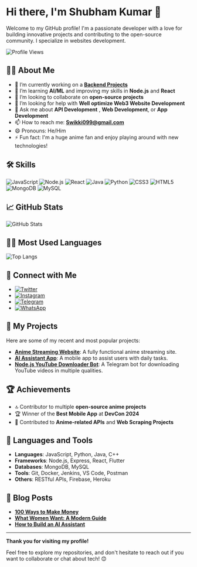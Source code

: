 # Hi there, I'm Shubham Kumar 👋

Welcome to my GitHub profile! I'm a passionate developer with a love for building innovative projects and contributing to the open-source community. I specialize in websites development.

![Profile Views](https://komarev.com/ghpvc/?username=shubham-king&label=Profile%20Views&color=brightgreen)

## 👨‍💻 About Me

- 🔭 I’m currently working on a **[Backend Projects](#)**
- 🌱 I’m learning **AI/ML** and improving my skills in **Node.js** and **React**
- 👯 I’m looking to collaborate on **open-source projects**
- 🤔 I’m looking for help with **Well optimize Web3 Website Development**
- 💬 Ask me about **API Development** , **Web Development**, or **App Development**
- 📫 How to reach me: **Swikki099@gmail.com**
- 😄 Pronouns: He/Him
- ⚡ Fun fact: I'm a huge anime fan and enjoy playing around with new technologies!

## 🛠️ Skills

![JavaScript](https://img.shields.io/badge/JavaScript-EEE500?style=flat&logo=javascript)
![Node.js](https://img.shields.io/badge/Node.js-339933?style=flat&logo=node.js)
![React](https://img.shields.io/badge/React-61DAFB?style=flat&logo=react)
![Java](https://img.shields.io/badge/Java-007396?style=flat&logo=java)
![Python](https://img.shields.io/badge/Python-3776AB?style=flat&logo=python)
![CSS3](https://img.shields.io/badge/CSS3-1572B6?style=flat&logo=css3)
![HTML5](https://img.shields.io/badge/HTML5-E34F26?style=flat&logo=html5)
![MongoDB](https://img.shields.io/badge/MongoDB-47A248?style=flat&logo=mongodb)
![MySQL](https://img.shields.io/badge/MySQL-4479A1?style=flat&logo=mysql)

## 📈 GitHub Stats

![GitHub Stats](https://github-readme-stats.vercel.app/api?username=shubham-king&show_icons=true&hide_title=true&hide=prs&count_private=true&theme=radical)

## 🧑‍💻 Most Used Languages

![Top Langs](https://github-readme-stats.vercel.app/api/top-langs/?username=shubham-king&layout=compact&theme=radical)

## 🔗 Connect with Me

- [![Twitter](https://img.shields.io/badge/Twitter-1DA1F2?style=flat&logo=twitter)](https://twitter.com/shubham00109)
- [![Instagram](https://img.shields.io/badge/Instagram-E4405F?style=flat&logo=instagram)](https://www.instagram.com/ig.divyanshu.kumar/)
- [![Telegram](https://img.shields.io/badge/Telegram-0088CC?style=flat&logo=telegram)](https://t.me/Mr_RDxWap)
- [![WhatsApp](https://img.shields.io/badge/WhatsApp-25D366?style=flat&logo=whatsapp)](https://wa.me/+919771557165) 
<!-- [![Portfolio](https://img.shields.io/badge/Portfolio-000000?style=flat&logo=github)](https://shubhamkumar.tech)-->

## 📂 My Projects

Here are some of my recent and most popular projects:

- **[Anime Streaming Website](https://github.com/shubham-king/anime-streaming-website)**: A fully functional anime streaming site.
- **[AI Assistant App](https://github.com/shubham-king/ai-assistant-app)**: A mobile app to assist users with daily tasks.
- **[Node.js YouTube Downloader Bot](https://github.com/shubham-king/youtube-downloader-bot)**: A Telegram bot for downloading YouTube videos in multiple qualities.

## 🏆 Achievements

- 🔝 Contributor to multiple **open-source anime projects**
- 🏆 Winner of the **Best Mobile App** at **DevCon 2024**
- 🚀 Contributed to **Anime-related APIs** and **Web Scraping Projects**

## 💼 Languages and Tools

- **Languages**: JavaScript, Python, Java, C++
- **Frameworks**: Node.js, Express, React, Flutter
- **Databases**: MongoDB, MySQL
- **Tools**: Git, Docker, Jenkins, VS Code, Postman
- **Others**: RESTful APIs, Firebase, Heroku

## 📝 Blog Posts

- **[100 Ways to Make Money](https://medium.com/@shubhamkumar/100-ways-to-make-money)**
- **[What Women Want: A Modern Guide](https://medium.com/@shubhamkumar/what-women-want-a-modern-guide)**
- **[How to Build an AI Assistant](https://medium.com/@shubhamkumar/how-to-build-an-ai-assistant)**

---

**Thank you for visiting my profile!**

Feel free to explore my repositories, and don't hesitate to reach out if you want to collaborate or chat about tech! 😊
